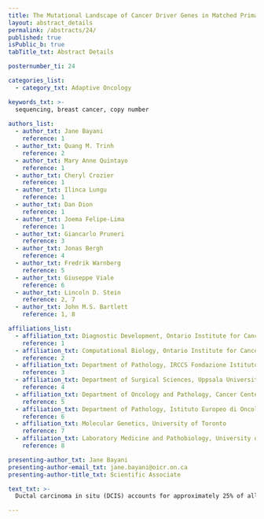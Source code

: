 ```yaml
---
title: The Mutational Landscape of Cancer Driver Genes in Matched Primary Ductal Carcinoma in situ and Recurrent Ductal Carcinoma in situ or Recurrent Invasive Cancers
layout: abstract_details
permalink: /abstracts/24/
published: true
isPublic_b: true
tabTitle_txt: Abstract Details

posternumber_ti: 24

categories_list: 
  - category_txt: Adaptive Oncology

keywords_txt: >-
  sequencing, breast cancer, copy number
  
authors_list:
  - author_txt: Jane Bayani 
    reference: 1
  - author_txt: Quang M. Trinh
    reference: 2 
  - author_txt: Mary Anne Quintayo
    reference: 1
  - author_txt: Cheryl Crozier
    reference: 1 
  - author_txt: Ilinca Lungu
    reference: 1
  - author_txt: Dan Dion
    reference: 1
  - author_txt: Joema Felipe-Lima
    reference: 1
  - author_txt: Giancarlo Pruneri
    reference: 3 
  - author_txt: Jonas Bergh
    reference: 4
  - author_txt: Fredrik Warnberg
    reference: 5
  - author_txt: Giuseppe Viale
    reference: 6
  - author_txt: Lincoln D. Stein
    reference: 2, 7
  - author_txt: John M.S. Bartlett
    reference: 1, 8

affiliations_list:
  - affiliation_txt: Diagnostic Development, Ontario Institute for Cancer Research
    reference: 1
  - affiliation_txt: Computational Biology, Ontario Institute for Cancer Research 
    reference: 2
  - affiliation_txt: Department of Pathology, IRCCS Fondazione Istituto Nazionale Tumori and University of Milan, School of Medicine
    reference: 3
  - affiliation_txt: Department of Surgical Sciences, Uppsala University
    reference: 4
  - affiliation_txt: Department of Oncology and Pathology, Cancer Center Karolinska, Karolinska Institutet
    reference: 5
  - affiliation_txt: Department of Pathology, Istituto Europeo di Oncologia, University of Milan
    reference: 6
  - affiliation_txt: Molecular Genetics, University of Toronto
    reference: 7
  - affiliation_txt: Laboratory Medicine and Pathobiology, University of Toronto
    reference: 8

presenting-author_txt: Jane Bayani
presenting-author-email_txt: jane.bayani@oicr.on.ca
presenting-author-title_txt: Scientific Associate

text_txt: >-
  Ductal carcinoma in situ (DCIS) accounts for approximately 25% of all breast neoplasms.  Believed to be a precursor to invasive carcinoma, a significant number of patients are well-managed by surgery alone or with radiotherapy and endocrine therapy. Although mastectomy, breast conserving surgery, and radiotherapy can reduce the risk of recurrence, there are ongoing lifetime consequences of treatment.  Thus, there is a clinical need to identify those who are at risk of an invasive recurrence from those who might not recur or experience a DCIS recurrence. In this study, 60 patients with primary DCIS, treated with only with breast conserving therapy, across three different clinical outcome groups were examined: patients who did not experience a recurrence at 5 years; patients with a recurrent DCIS at 5 years; and patients with an invasive cancer at 5 years.  DNA from the primary DCIS as well as the matched DCIS or invasive recurrence were profiled using a clinically validated targeted sequencing panel, the Oncomine Comprehensive Assay v3. This panel is comprised of common cancer driver genes shown to be prognostic and predictive to targeted therapies currently in use or in late phase clinical trials.  Here we present the preliminary findings mapping the mutational and copy-number changes of primary DCIS and matched recurrences to identify putative genomic aberrations defining these clinical outcome groups, and to investigate the genomic progression of DCIS to invasive carcinoma.

---
```

